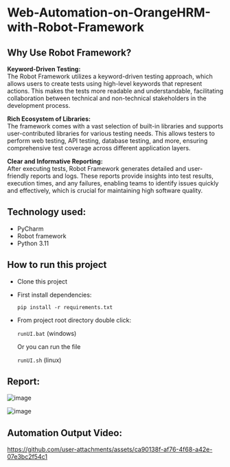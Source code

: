 # Web-Automation-on-OrangeHRM-with-Robot-Framework

## Why Use Robot Framework?

**Keyword-Driven Testing:**  
The Robot Framework utilizes a keyword-driven testing approach, which allows users to create tests using high-level keywords that represent actions. This makes the tests more readable and understandable, facilitating collaboration between technical and non-technical stakeholders in the development process.

**Rich Ecosystem of Libraries:**  
The framework comes with a vast selection of built-in libraries and supports user-contributed libraries for various testing needs. This allows testers to perform web testing, API testing, database testing, and more, ensuring comprehensive test coverage across different application layers.

**Clear and Informative Reporting:**  
After executing tests, Robot Framework generates detailed and user-friendly reports and logs. These reports provide insights into test results, execution times, and any failures, enabling teams to identify issues quickly and effectively, which is crucial for maintaining high software quality.

## Technology used:
- PyCharm
- Robot framework
- Python 3.11

## How to run this project

- Clone this project
- First install dependencies:

  ```pip install -r requirements.txt```

- From project root directory double click:

  ```runUI.bat``` (windows)
  
  Or you can run the file

  ```runUI.sh``` (linux)

## Report:

![image](https://github.com/user-attachments/assets/904a8841-7c2a-4c14-8b19-efce0be832ea)

![image](https://github.com/user-attachments/assets/91d61a91-20e9-4d72-99ee-b7a79461e809)

## Automation Output Video:

https://github.com/user-attachments/assets/ca90138f-af76-4f68-a42e-07e3bc2f54c1

